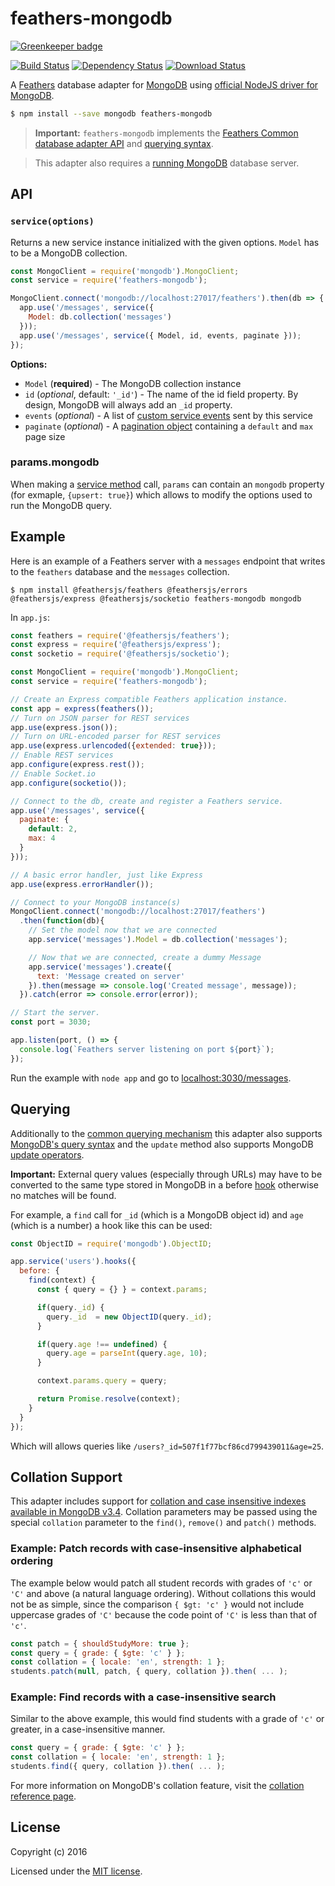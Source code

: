 # feathers-mongodb

[![Greenkeeper badge](https://badges.greenkeeper.io/feathersjs-ecosystem/feathers-mongodb.svg)](https://greenkeeper.io/)

[![Build Status](https://travis-ci.org/feathersjs-ecosystem/feathers-mongodb.png?branch=master)](https://travis-ci.org/feathersjs-ecosystem/feathers-mongodb)
[![Dependency Status](https://img.shields.io/david/feathersjs-ecosystem/feathers-mongodb.svg?style=flat-square)](https://david-dm.org/feathersjs-ecosystem/feathers-mongodb)
[![Download Status](https://img.shields.io/npm/dm/feathers-mongodb.svg?style=flat-square)](https://www.npmjs.com/package/feathers-mongodb)

A [Feathers](https://feathersjs.com) database adapter for [MongoDB](https://www.mongodb.org/) using [official NodeJS driver for MongoDB](https://www.npmjs.com/package/mongodb).

```bash
$ npm install --save mongodb feathers-mongodb
```

> __Important:__ `feathers-mongodb` implements the [Feathers Common database adapter API](https://docs.feathersjs.com/api/databases/common.html) and [querying syntax](https://docs.feathersjs.com/api/databases/querying.html).

> This adapter also requires a [running MongoDB](https://docs.mongodb.com/getting-started/shell/#) database server.


## API

### `service(options)`

Returns a new service instance initialized with the given options. `Model` has to be a MongoDB collection.

```js
const MongoClient = require('mongodb').MongoClient;
const service = require('feathers-mongodb');

MongoClient.connect('mongodb://localhost:27017/feathers').then(db => {
  app.use('/messages', service({
    Model: db.collection('messages')
  }));
  app.use('/messages', service({ Model, id, events, paginate }));
});
```

__Options:__

- `Model` (**required**) - The MongoDB collection instance
- `id` (*optional*, default: `'_id'`) - The name of the id field property. By design, MongoDB will always add an `_id` property.
- `events` (*optional*) - A list of [custom service events](https://docs.feathersjs.com/api/events.html#custom-events) sent by this service
- `paginate` (*optional*) - A [pagination object](https://docs.feathersjs.com/api/databases/common.html#pagination) containing a `default` and `max` page size

### params.mongodb

When making a [service method](https://docs.feathersjs.com/api/services.html) call, `params` can contain an `mongodb` property (for exmaple, `{upsert: true}`) which allows to modify the options used to run the MongoDB query.


## Example

Here is an example of a Feathers server with a `messages` endpoint that writes to the `feathers` database and the `messages` collection.

```
$ npm install @feathersjs/feathers @feathersjs/errors @feathersjs/express @feathersjs/socketio feathers-mongodb mongodb
```

In `app.js`:

```js
const feathers = require('@feathersjs/feathers');
const express = require('@feathersjs/express');
const socketio = require('@feathersjs/socketio');

const MongoClient = require('mongodb').MongoClient;
const service = require('feathers-mongodb');

// Create an Express compatible Feathers application instance.
const app = express(feathers());
// Turn on JSON parser for REST services
app.use(express.json());
// Turn on URL-encoded parser for REST services
app.use(express.urlencoded({extended: true}));
// Enable REST services
app.configure(express.rest());
// Enable Socket.io
app.configure(socketio());

// Connect to the db, create and register a Feathers service.
app.use('/messages', service({
  paginate: {
    default: 2,
    max: 4
  }
}));

// A basic error handler, just like Express
app.use(express.errorHandler());

// Connect to your MongoDB instance(s)
MongoClient.connect('mongodb://localhost:27017/feathers')
  .then(function(db){
    // Set the model now that we are connected
    app.service('messages').Model = db.collection('messages');

    // Now that we are connected, create a dummy Message
    app.service('messages').create({
      text: 'Message created on server'
    }).then(message => console.log('Created message', message));
  }).catch(error => console.error(error));

// Start the server.
const port = 3030;

app.listen(port, () => {
  console.log(`Feathers server listening on port ${port}`);
});
```

Run the example with `node app` and go to [localhost:3030/messages](http://localhost:3030/messages).


## Querying

Additionally to the [common querying mechanism](https://docs.feathersjs.com/api/databases/querying.html) this adapter also supports [MongoDB's query syntax](https://docs.mongodb.com/v3.2/tutorial/query-documents/) and the `update` method also supports MongoDB [update operators](https://docs.mongodb.com/v3.2/reference/operator/update/).

**Important:** External query values (especially through URLs) may have to be converted to the same type stored in MongoDB in a before [hook](https://docs.feathersjs.com/api/hooks.html) otherwise no matches will be found.

For example, a `find` call for `_id` (which is a MongoDB object id) and `age` (which is a number) a hook like this can be used:

```js
const ObjectID = require('mongodb').ObjectID;

app.service('users').hooks({
  before: {
    find(context) {
      const { query = {} } = context.params;

      if(query._id) {
        query._id  = new ObjectID(query._id);
      }

      if(query.age !== undefined) {
        query.age = parseInt(query.age, 10);
      }

      context.params.query = query;

      return Promise.resolve(context);
    }
  }
});
```

Which will allows queries like `/users?_id=507f1f77bcf86cd799439011&age=25`.

## Collation Support

This adapter includes support for [collation and case insensitive indexes available in MongoDB v3.4](https://docs.mongodb.com/manual/release-notes/3.4/#collation-and-case-insensitive-indexes). Collation parameters may be passed using the special `collation` parameter to the `find()`, `remove()` and `patch()` methods.

### Example: Patch records with case-insensitive alphabetical ordering

The example below would patch all student records with grades of `'c'` or `'C'` and above (a natural language ordering). Without collations this would not be as simple, since the comparison `{ $gt: 'c' }` would not include uppercase grades of `'C'` because the code point of `'C'` is less than that of `'c'`.

```js
const patch = { shouldStudyMore: true };
const query = { grade: { $gte: 'c' } };
const collation = { locale: 'en', strength: 1 };
students.patch(null, patch, { query, collation }).then( ... );
```

### Example: Find records with a case-insensitive search

Similar to the above example, this would find students with a grade of `'c'` or greater, in a case-insensitive manner.

```js
const query = { grade: { $gte: 'c' } };
const collation = { locale: 'en', strength: 1 };
students.find({ query, collation }).then( ... );
```

For more information on MongoDB's collation feature, visit the [collation reference page](https://docs.mongodb.com/manual/reference/collation/).

## License

Copyright (c) 2016

Licensed under the [MIT license](LICENSE).
